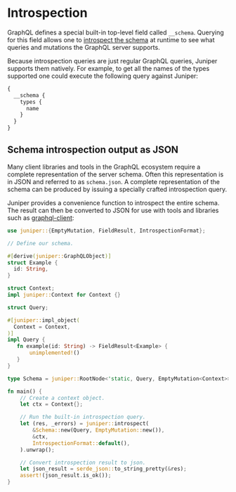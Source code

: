 # Introspection

GraphQL defines a special built-in top-level field called `__schema`. Querying
for this field allows one to [introspect the schema](https://graphql.org/learn/introspection/)
at runtime to see what queries and mutations the GraphQL server supports.

Because introspection queries are just regular GraphQL queries, Juniper supports
them natively. For example, to get all the names of the types supported one
could execute the following query against Juniper:

```graphql
{
  __schema {
    types {
      name
    }
  }
}
```

## Schema introspection output as JSON

Many client libraries and tools in the GraphQL ecosystem require a complete
representation of the server schema. Often this representation is in JSON and
referred to as `schema.json`. A complete representation of the schema can be
produced by issuing a specially crafted introspection query.

Juniper provides a convenience function to introspect the entire schema. The
result can then be converted to JSON for use with tools and libraries such as
[graphql-client](https://github.com/graphql-rust/graphql-client):

```rust
use juniper::{EmptyMutation, FieldResult, IntrospectionFormat};

// Define our schema.

#[derive(juniper::GraphQLObject)]
struct Example {
  id: String,
}

struct Context;
impl juniper::Context for Context {}

struct Query;

#[juniper::impl_object(
  Context = Context,
)]
impl Query {
   fn example(id: String) -> FieldResult<Example> {
       unimplemented!()
   }
}

type Schema = juniper::RootNode<'static, Query, EmptyMutation<Context>>;

fn main() {
    // Create a context object.
    let ctx = Context{};

    // Run the built-in introspection query.
    let (res, _errors) = juniper::introspect(
        &Schema::new(Query, EmptyMutation::new()),
        &ctx,
        IntrospectionFormat::default(),
    ).unwrap();

    // Convert introspection result to json.
    let json_result = serde_json::to_string_pretty(&res);
    assert!(json_result.is_ok());
}
```
